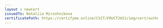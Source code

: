 ```yaml
--- 
layout : newCert 
issuedTo: Nataliia Miroshnikova 
certificatePath: https://certifyme.online/CSIT/FRUCT2021/img/cert/author/NataliiaMiroshnikova_5c19e.png
--- 
```

